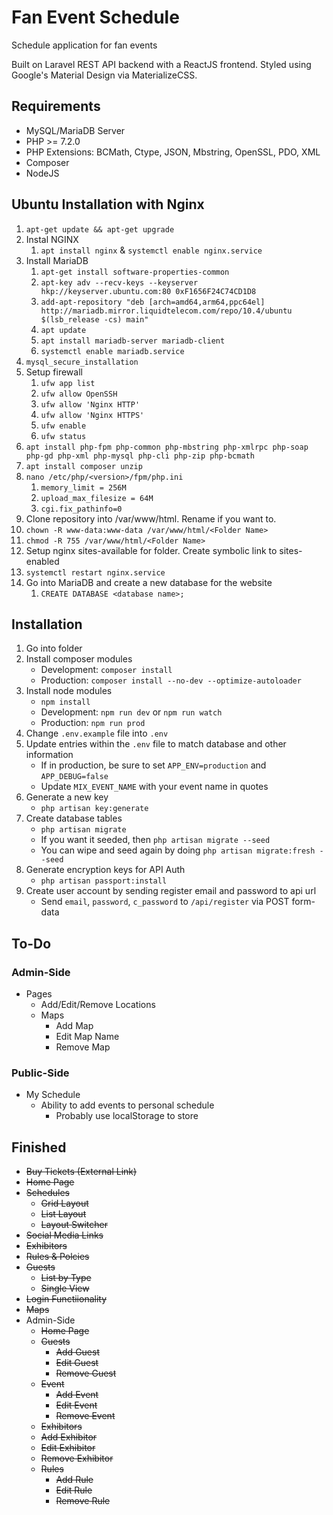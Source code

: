# Fan Event Schedule
Schedule application for fan events

Built on Laravel REST API backend with a ReactJS frontend.
Styled using Google's Material Design via MaterializeCSS.

## Requirements
* MySQL/MariaDB Server
* PHP >= 7.2.0
* PHP Extensions: BCMath, Ctype, JSON, Mbstring, OpenSSL, PDO, XML
* Composer
* NodeJS

## Ubuntu Installation with Nginx
1. `apt-get update && apt-get upgrade`
2. Instal NGINX
   1. `apt install nginx` & `systemctl enable nginx.service`
3. Install MariaDB
   1. `apt-get install software-properties-common`
   2. `apt-key adv --recv-keys --keyserver hkp://keyserver.ubuntu.com:80 0xF1656F24C74CD1D8`
   3. `add-apt-repository "deb [arch=amd64,arm64,ppc64el] http://mariadb.mirror.liquidtelecom.com/repo/10.4/ubuntu $(lsb_release -cs) main"`
   4. `apt update`
   5. `apt install mariadb-server mariadb-client`
   6. `systemctl enable mariadb.service`
4. `mysql_secure_installation`
5. Setup firewall
   1. `ufw app list`
   2. `ufw allow OpenSSH`
   3. `ufw allow 'Nginx HTTP'`
   4. `ufw allow 'Nginx HTTPS'`
   5. `ufw enable`
   6. `ufw status`
6. `apt install php-fpm php-common php-mbstring php-xmlrpc php-soap php-gd php-xml php-mysql php-cli php-zip php-bcmath`
7. `apt install composer unzip`
8. `nano /etc/php/<version>/fpm/php.ini`
   1. `memory_limit = 256M`
   2. `upload_max_filesize = 64M`
   3. `cgi.fix_pathinfo=0`
9.  Clone repository into /var/www/html. Rename if you want to.
10. `chown -R www-data:www-data /var/www/html/<Folder Name>`
11. `chmod -R 755 /var/www/html/<Folder Name>`
12. Setup nginx sites-available for folder. Create symbolic link to sites-enabled
13. `systemctl restart nginx.service`
14. Go into MariaDB and create a new database for the website
    1.  `CREATE DATABASE <database name>;`

## Installation
1. Go into folder
2. Install composer modules
   * Development: `composer install`
   * Production: `composer install --no-dev --optimize-autoloader`
3. Install node modules
   * `npm install`
   * Development: `npm run dev` or `npm run watch`
   * Production: `npm run prod`
4. Change `.env.example` file into `.env`
5. Update entries within the `.env` file to match database and other information
   * If in production, be sure to set `APP_ENV=production` and `APP_DEBUG=false`
   * Update `MIX_EVENT_NAME` with your event name in quotes
6. Generate a new key
   * `php artisan key:generate`
7. Create database tables
   * `php artisan migrate`
   * If you want it seeded, then `php artisan migrate --seed`
   * You can wipe and seed again by doing `php artisan migrate:fresh --seed`
8. Generate encryption keys for API Auth
   * `php artisan passport:install`
9. Create user account by sending register email and password to api url
   * Send `email`, `password`, `c_password` to `/api/register` via POST form-data

## To-Do

### Admin-Side
- Pages
  - Add/Edit/Remove Locations
  - Maps
    - Add Map
    - Edit Map Name
    - Remove Map

### Public-Side
- My Schedule
  - Ability to add events to personal schedule
    - Probably use localStorage to store

## Finished
- ~~Buy Tickets (External Link)~~
- ~~Home Page~~
- ~~Schedules~~
  - ~~Grid Layout~~
  - ~~List Layout~~
  - ~~Layout Switcher~~
- ~~Social Media Links~~
- ~~Exhibitors~~
- ~~Rules & Polcies~~
- ~~Guests~~
  - ~~List by Type~~
  - ~~Single View~~
- ~~Login Functiionality~~
- ~~Maps~~
- Admin-Side
  - ~~Home Page~~
  - ~~Guests~~
    - ~~Add Guest~~
    - ~~Edit Guest~~
    - ~~Remove Guest~~
  - ~~Event~~
    - ~~Add Event~~
    - ~~Edit Event~~
    - ~~Remove Event~~
  -  ~~Exhibitors~~
    - ~~Add Exhibitor~~
    - ~~Edit Exhibitor~~
    - ~~Remove Exhibitor~~
  - ~~Rules~~
    - ~~Add Rule~~
    - ~~Edit Rule~~
    - ~~Remove Rule~~